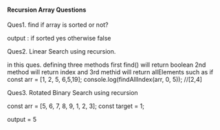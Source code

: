 
#### Recursion Array Questions ####

Ques1. find if array is sorted or not?

output : if sorted yes otherwise false

Ques2. Linear Search using recursion.

in this ques. defining three methods first find() will return boolean
 2nd method will return index 
 and 3rd methid will return allElements such as 
  if const arr = [1, 2, 5, 6,5,19];
  console.log(findAllIndex(arr, 0, 5)); //[2,4]

Ques3. Rotated Binary Search using recursion

const arr = [5, 6, 7, 8, 9, 1, 2, 3];
const target = 1;

output = 5



